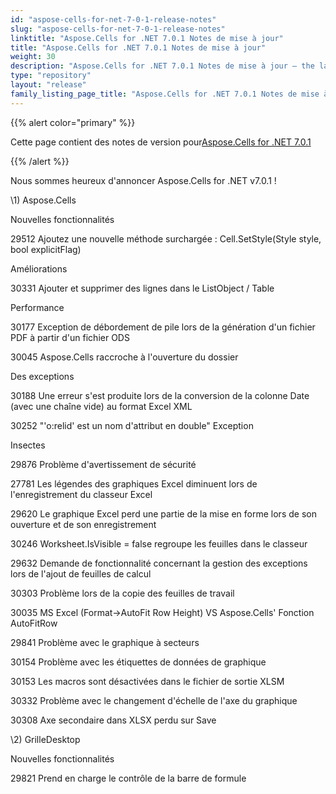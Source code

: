 ```yaml
---
id: "aspose-cells-for-net-7-0-1-release-notes"
slug: "aspose-cells-for-net-7-0-1-release-notes"
linktitle: "Aspose.Cells for .NET 7.0.1 Notes de mise à jour"
title: "Aspose.Cells for .NET 7.0.1 Notes de mise à jour"
weight: 30
description: "Aspose.Cells for .NET 7.0.1 Notes de mise à jour – the latest updates and fixes."
type: "repository"
layout: "release"
family_listing_page_title: "Aspose.Cells for .NET 7.0.1 Notes de mise à jour"
---
```

{{% alert color="primary" %}} 

 Cette page contient des notes de version pour[Aspose.Cells for .NET 7.0.1](https://releases.aspose.com/cells/net/new-releases/aspose.cells-for-.net-7.0.1/)

{{% /alert %}} 

 Nous sommes heureux d'annoncer Aspose.Cells for .NET v7.0.1 !

\1) Aspose.Cells 

 Nouvelles fonctionnalités

 29512 Ajoutez une nouvelle méthode surchargée : Cell.SetStyle(Style style, bool explicitFlag)

 Améliorations

 30331 Ajouter et supprimer des lignes dans le ListObject / Table

 Performance

 30177 Exception de débordement de pile lors de la génération d'un fichier PDF à partir d'un fichier ODS

 30045 Aspose.Cells raccroche à l'ouverture du dossier

 Des exceptions

 30188 Une erreur s'est produite lors de la conversion de la colonne Date (avec une chaîne vide) au format Excel XML

 30252 "'o:relid' est un nom d'attribut en double" Exception

 Insectes

 29876 Problème d'avertissement de sécurité

 27781 Les légendes des graphiques Excel diminuent lors de l'enregistrement du classeur Excel

 29620 Le graphique Excel perd une partie de la mise en forme lors de son ouverture et de son enregistrement

 30246 Worksheet.IsVisible = false regroupe les feuilles dans le classeur

 29632 Demande de fonctionnalité concernant la gestion des exceptions lors de l'ajout de feuilles de calcul

 30303 Problème lors de la copie des feuilles de travail

30035 MS Excel (Format->AutoFit Row Height) VS Aspose.Cells' Fonction AutoFitRow

 29841 Problème avec le graphique à secteurs

 30154 Problème avec les étiquettes de données de graphique

 30153 Les macros sont désactivées dans le fichier de sortie XLSM

 30332 Problème avec le changement d'échelle de l'axe du graphique

 30308 Axe secondaire dans XLSX perdu sur Save

 \2) GrilleDesktop



 Nouvelles fonctionnalités

 29821 Prend en charge le contrôle de la barre de formule
